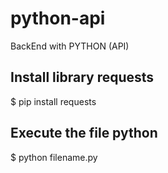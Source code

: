 # python-api
BackEnd with PYTHON (API)

**Install library requests**
---
$ pip install requests

**Execute the file python**
---
$ python filename.py
